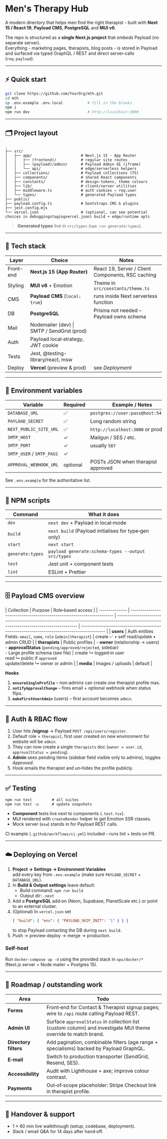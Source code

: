 # Men's Therapy Hub

A modern directory that helps men find the right therapist - built with **Next 15 / React 19**, **Payload CMS**, **PostgreSQL** and **MUI v6**.

The repo is structured as a **single Next.js project** that _embeds_ Payload (no separate server).  
Everything - marketing pages, therapists, blog posts - is stored in Payload and surfaced via typed GraphQL / REST and direct server‑calls (`req.payload`).

---

## ⚡️ Quick start

```bash
git clone https://github.com/YourOrg/mth.git
cd mth
cp .env.example .env.local           # fill in the blanks
npm i
npm run dev                          # http://localhost:3000
```

---

## 🗂️ Project layout

```
.
├── src/
│   ├── app/                      # Next.js 15 ‑ App Router
│   │   ├── (frontend)/           # regular site routes
│   │   ├── (payload)/admin/      # Payload Admin UI (iframe)
│   │   └── api/                  # edge/serverless helpers
│   ├── collections/              # Payload collections (TS)
│   ├── components/               # shared React components
│   ├── constants/                # design‑tokens, theme colours
│   ├── lib/                      # client/server utilities
│   ├── middleware.ts             # auth cookies → req.user
│   └── types/                    # generated Payload types
├── public/
├── payload.config.ts             # bootstraps CMS & plugins
├── jest.config.mjs
└── vercel.json                   # (optional, can see potential choices in debuggingstagingvercel.json) build + edge/runtime opts
```

> **Generated types** live in `src/types` (`npm run generate:types`).

---

## 🧱 Tech stack

| Layer     | Choice                                     | Notes                                             |
| --------- | ------------------------------------------ | ------------------------------------------------- |
| Front-end | **Next.js 15 (App Router)**                | React 19, Server / Client Components, RSC caching |
| Styling   | **MUI v6** + Emotion                       | Theme in `src/constants/theme.ts`                 |
| CMS       | **Payload CMS** (`local: true`)            | runs inside Next serverless function              |
| DB        | **PostgreSQL**                             | Prisma not needed – Payload owns schema           |
| Mail      | Nodemailer (dev) \| SMTP / SendGrid (prod) |
| Auth      | Payload local‑strategy, JWT cookie         |
| Tests     | Jest, @testing-library/react, msw          |
| Deploy    | **Vercel** (preview & prod)                | see _Deployment_                                  |

---

## 🔧 Environment variables

| Variable                  | Required | Example / Notes                     |
| ------------------------- | -------- | ----------------------------------- |
| `DATABASE_URL`            | ✅       | `postgres://user:pass@host:5432/db` |
| `PAYLOAD_SECRET`          | ✅       | Long random string                  |
| `NEXT_PUBLIC_SITE_URL`    | ✅       | `http://localhost:3000` or prod URL |
| `SMTP_HOST`               | ✓        | Mailgun / SES / etc.                |
| `SMTP_PORT`               | ✓        | usually `587`                       |
| `SMTP_USER` / `SMTP_PASS` | ✓        |                                     |
| `APPROVAL_WEBHOOK_URL`    | optional | POSTs JSON when therapist approved  |

See `.env.example` for the authoritative list.

---

## 📜 NPM scripts

| Command          | What it does                                         |
| ---------------- | ---------------------------------------------------- |
| `dev`            | `next dev` + Payload in local‑mode                   |
| `build`          | `next build` (Payload initialises for type‑gen only) |
| `start`          | `next start`                                         |
| `generate:types` | `payload generate:schema-types --output src/types`   |
| `test`           | Jest unit + component tests                          |
| `lint`           | ESLint + Prettier                                    |

---

## 🗄️ Payload CMS overview

| Collection     | Purpose                                                               | Role‑based access                                                                                                                        |
| -------------- | --------------------------------------------------------------------- | ---------------------------------------------------------------------------------------------------------------------------------------- | ------------------------------------------------------------------------------------------ |
| **users**      | Auth entities<br/>Fields: `email`, `name`, `role` (`admin│therapist`) | create ✅ • self read/update • admin CRUD                                                                                                |
| **therapists** | Public profiles                                                       | - **owner** (relationship → users)<br/>- **approvalStatus** (`pending/approved/rejected`, sidebar)<br/>- Large profile schema (see file) | create ↳ logged‑in user<br/>read ↳ public if `approved`<br/>update/delete ↳ owner or admin |
| **media**      | Images / uploads                                                      | default                                                                                                                                  |

**Hooks**

1. **`ensureSingleProfile`** – non‑admins can create _one_ therapist profile max.
2. **`notifyApprovalChange`** – fires email + optional webhook when status flips.
3. **`makeFirstUserAdmin`** (users) – first account becomes `admin`.

---

## 🔐 Auth & RBAC flow

1. User hits **/signup** → Payload `POST /api/users/register`.
2. Default role = `therapist`, first user created on new environment for website will be `admin`.
3. They can now create a single `therapists` doc (`owner = user.id`, `approvalStatus = pending`).
4. **Admin** sees pending items (sidebar field visible only to admins), toggles _Approved_.
5. Hook emails the therapist and un‑hides the profile publicly.

---

## ✅ Testing

```
npm run test         # all suites
npm run test -u      # update snapshots
```

- **Component** tests live next to components (`.test.tsx`).
- MUI rendered with `createRender` helper to get Emotion SSR classes.
- Mock server (`msw`) stands in for Payload REST calls.

CI example (`.github/workflows/ci.yml`) included – runs lint + tests on PR.

---

## ☁️ Deploying on Vercel

1. **Project → Settings → Environment Variables**  
   add every key from `.env.example` (make sure `PAYLOAD_SECRET` + `DATABASE_URL`).
2. In **Build & Output settings** leave default:
   - Build command: `npm run build`
   - Output dir: `.next`
3. Add a **PostgreSQL** add‑on (Neon, Supabase, PlanetScale etc.) or point to an external cluster.
4. (Optional) In `vercel.json` set
   ```json
   { "build": { "env": { "PAYLOAD_SKIP_INIT": "1" } } }
   ```
   to stop Payload contacting the DB during `next build`.
5. Push → preview deploy → merge → production.

### Self‑host

Run `docker-compose up -d` using the provided stack in `ops/docker/*`  
(Next.js server + Node mailer + Postgres 15).

---

## 🚧 Roadmap / outstanding work

| Area                  | Todo                                                                                                           |
| --------------------- | -------------------------------------------------------------------------------------------------------------- |
| **Forms**             | Front‑end for Contact & Therapist signup pages; wire to `/api` route calling Payload REST.                     |
| **Admin UI**          | Surface `approvalStatus` in collection list (custom column) and investigate MUI theme override to match brand. |
| **Directory filters** | Add pagination, combinable filters (age range + specialisms) backed by Payload GraphQL.                        |
| **E‑mail**            | Switch to production transporter (SendGrid, Resend, SES).                                                      |
| **Accessibility**     | Audit with Lighthouse + axe; improve colour contrast.                                                          |
| **Payments**          | Out‑of‑scope placeholder: Stripe Checkout link in therapist profile.                                           |

---

## 🤝 Handover & support

- 1 × 60 min live walkthrough (setup, codebase, deployment).
- Slack / email Q&A for 14 days after hand‑off.
